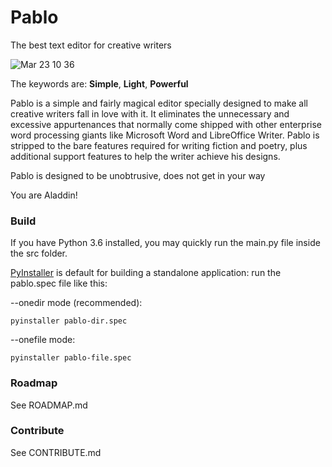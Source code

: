# Pablo
The best text editor for creative writers

![Mar  23 10 36](https://user-images.githubusercontent.com/29481787/54864454-eae6d280-4d57-11e9-88f8-f71f964cee59.jpg)

The keywords are: <b>Simple</b>, <b>Light</b>, <b>Powerful</b>

Pablo is a simple and fairly magical editor specially designed to make all creative writers fall in love with it. It eliminates the unnecessary and excessive appurtenances that normally come shipped with other enterprise word processing giants like Microsoft Word and LibreOffice Writer. Pablo is stripped to the bare features required for writing fiction and poetry, plus additional support features to help the writer achieve his designs.

Pablo is designed to be unobtrusive, does not get in your way

You are Aladdin!

### Build
If you have Python 3.6 installed, you may quickly run the main.py file inside the src folder.

<a href="https://www.pyinstaller.org/">PyInstaller</a> is default for building a standalone application: run the pablo.spec file like this:

--onedir mode (recommended):

`pyinstaller pablo-dir.spec` 

--onefile mode:

`pyinstaller pablo-file.spec`

### Roadmap
See ROADMAP.md

### Contribute
See CONTRIBUTE.md